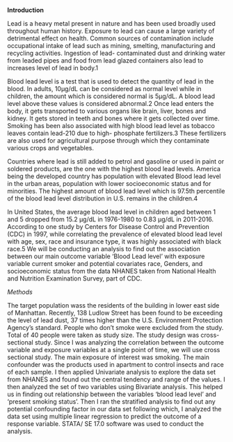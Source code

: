 **Introduction**

Lead is a heavy metal present in nature and has been used broadly used throughout human history. Exposure to lead can cause a large variety of detrimental effect on health. Common sources of contamination include occupational intake of lead such as mining, smelting, manufacturing and recycling activities. Ingestion of lead- contaminated dust and drinking water from leaded pipes and food from lead glazed containers also lead to increases level of lead in body.1

Blood lead level is a test that is used to detect the quantity of lead in the blood. In adults, 10μg/dL can be considered as normal level while in children, the amount which is considered normal is 5μg/dL. A blood lead level above these values is considered abnormal.2 Once lead enters the body, it gets transported to various organs like brain, liver, bones and kidney. It gets stored in teeth and bones where it gets collected over time. Smoking has been also associated with high blood lead level as tobacco leaves contain lead-210 due to high- phosphate fertilizers.3 These fertilizers are also used for agricultural purpose through which they contaminate various crops and vegetables.

Countries where lead is still added to petrol and gasoline or used in paint or soldered products, are the one with the highest blood lead levels. America being the developed country has population with elevated Blood lead level in the urban areas, population with lower socioeconomic status and for minorities. The highest amount of blood lead level which is 97.5th percentile of the blood lead level distribution in U.S. remains in the children.4

In United States, the average blood lead level in children aged between 1 and 5 dropped from 15.2 μg/dL in 1976-1980 to 0.83 μg/dL in 2011-2016. According to one study by Centers for Disease Control and Prevention (CDC) in 1997, while correlating the prevalence of elevated blood lead level with age, sex, race and insurance type, it was highly associated with black race.5
We will be conducting an analysis to find out the association between our main outcome variable ‘Blood Lead level’ with exposure variable current smoker and potential covariates race, Genders, and socioeconomic status from the data NHANES taken from National Health and Nutrition Examination Survey, part of CDC.
 
*Methods*

The target population wass the residents of the building in lower east side of Manhattan. Recently, 138 Ludlow Street has been found to be exceeding the level of lead dust, 37 times higher than the U.S. Environment Protection Agency’s standard. People who don’t smoke were excluded from the study. Total of 40 people were taken as study size.
The study design was cross-sectional study. Since I was analyzing the correlation between the outcome variable and exposure variables at a single point of time, we will use cross sectional study. The main exposure of interest was smoking. The main confounder was the products used in apartment to control insects and race of each sample.
I then applied Univariate analysis to explore the data set from NHANES and found out the central tendency and range of the values. I then analyzed the set of two variables using Bivariate analysis. This helped us in finding out relationship between the variables ‘blood lead level’ and ‘present smoking status’. Then I ran the stratified analysis to find out any potential confounding factor in our data set following which, I analyzed the data set using multiple linear regression to predict the outcome of a response variable. STATA/ SE 17.0 software was used to conduct the analysis.